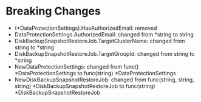 # Breaking Changes

- (\*DataProtectionSettings).HasAuthorizedEmail: removed
- DataProtectionSettings.AuthorizedEmail: changed from \*string to string
- DiskBackupSnapshotRestoreJob.TargetClusterName: changed from string to \*string
- DiskBackupSnapshotRestoreJob.TargetGroupId: changed from string to \*string
- NewDataProtectionSettings: changed from func() *DataProtectionSettings to func(string) *DataProtectionSettings
- NewDiskBackupSnapshotRestoreJob: changed from func(string, string, string) *DiskBackupSnapshotRestoreJob to func(string) *DiskBackupSnapshotRestoreJob
